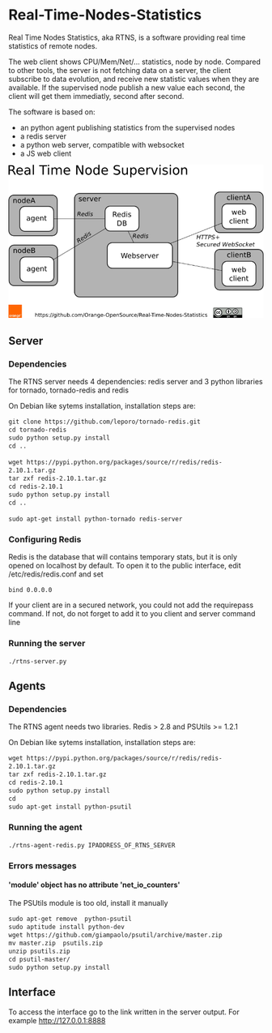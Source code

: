 Real-Time-Nodes-Statistics
==========================

Real Time Nodes Statistics, aka RTNS, is a software providing real time statistics of remote nodes.

The web client shows CPU/Mem/Net/... statistics, node by node. Compared to other tools, the server is not fetching data on a server, the client subscribe to data evolution, and receive new statistic values when they are available. If the supervised node publish a new value each second, the client will get them immediatly, second after second.

The software is based on:
* an python agent publishing statistics from the supervised nodes
* a redis server
* a python web server, compatible with websocket
* a JS web client

![alt tag](https://raw.githubusercontent.com/Orange-OpenSource/Real-Time-Nodes-Statistics/master/doc/archi.png)

Server
------------

### Dependencies

The RTNS server needs 4 dependencies: redis server and 3 python libraries for tornado, tornado-redis and redis

On Debian like sytems installation, installation steps are:
```
git clone https://github.com/leporo/tornado-redis.git
cd tornado-redis
sudo python setup.py install
cd ..

wget https://pypi.python.org/packages/source/r/redis/redis-2.10.1.tar.gz
tar zxf redis-2.10.1.tar.gz
cd redis-2.10.1
sudo python setup.py install
cd ..

sudo apt-get install python-tornado redis-server

```
### Configuring Redis

Redis is the database that will contains temporary stats, but it is only opened on localhost by default.
To open it to the public interface, edit /etc/redis/redis.conf and set
```
bind 0.0.0.0

```
If your client are in a secured network, you could not add the requirepass command. If not, do not forget
to add it to you client and server command line

### Running the server

```
./rtns-server.py
```

Agents
------------

### Dependencies

The RTNS agent needs two libraries. Redis > 2.8 and PSUtils >= 1.2.1

On Debian like sytems installation, installation steps are:
```
wget https://pypi.python.org/packages/source/r/redis/redis-2.10.1.tar.gz
tar zxf redis-2.10.1.tar.gz
cd redis-2.10.1
sudo python setup.py install
cd
sudo apt-get install python-psutil
```

### Running the agent

```
./rtns-agent-redis.py IPADDRESS_OF_RTNS_SERVER
```

### Errors messages

#### 'module' object has no attribute 'net_io_counters'

The PSUtils module is too old, install it manually
```
sudo apt-get remove  python-psutil
sudo aptitude install python-dev
wget https://github.com/giampaolo/psutil/archive/master.zip
mv master.zip  psutils.zip
unzip psutils.zip 
cd psutil-master/
sudo python setup.py install

```

Interface
------------
To access the interface go to the link written in the server output. For example http://127.0.0.1:8888

